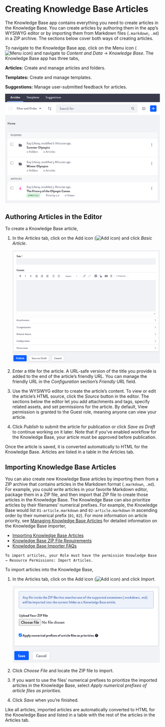 # Creating Knowledge Base Articles

The Knowledge Base app contains everything you need to create articles in the Knowledge Base. You can create articles by authoring them in the app’s WYSIWYG editor or by importing them from Markdown files (`.markdown`, `.md`) in a ZIP archive. The sections below cover both ways of creating articles.

<!-- Do we need a note about permissions on every article?
Note: To access Knowledge Base in Site Administration, a Role must have the permission *Knowledge Base* &rarr; Access in *Site Administration*. To add or act on articles, folders, or suggestions, the Site administrator must grant the appropriate permissions using the Permissions window in Knowledge Base. -->

To navigate to the Knowledge Base app, click on the Menu icon (![Menu icon](../../../images/icon-menu.png)) and navigate to *Content and Data* &rarr; *Knowledge Base*. The Knowledge Base app has three tabs,

**Articles:** Create and manage articles and folders.

**Templates:** Create and manage templates.

**Suggestions:** Manage user-submitted feedback for articles.

![The Knowledge Base app has different sections accessed by tabs.](./creating-knowledge-base-articles/images/01.png)

## Authoring Articles in the Editor

To create a Knowledge Base article,

1. In the *Articles* tab, click on the Add icon (![Add icon](../../../images/icon-add.png)) and click *Basic Article*.

    ![A new window will pop up for you to write your article](./creating-knowledge-base-articles/images/02.png)

1. Enter a title for the article. A URL-safe version of the title you provide is added to the end of the article’s friendly URL. You can manage the friendly URL in the *Configuration* section’s *Friendly URL* field.

1. Use the WYSIWYG editor to create the article’s content. To view or edit the article’s HTML source, click the *Source* button in the editor. The sections below the editor let you add attachments and tags, specify related assets, and set permissions for the article. By default, View permission is granted to the Guest role, meaning anyone can view your article.

1. Click *Publish* to submit the article for publication or click *Save as Draft* to continue working on it later. Note that if you’ve enabled workflow for the Knowledge Base, your article must be approved before publication.

Once the article is saved, it is converted automatically to HTML for the Knowledge Base. Articles are listed in a table in the Articles tab.

## Importing Knowledge Base Articles

You can also create new Knowledge Base articles by importing them from a ZIP archive that contains articles in the Markdown format (`.markdown`, `.md`). For example, you could write articles in your favorite Markdown editor, package them in a ZIP file, and then import that ZIP file to create those articles in the Knowledge Base. The Knowledge Base can also prioritize articles by their filenames’ numerical prefixes. For example, the Knowledge Base would list `01-article.markdown` and `02-article.markdown` in ascending order by their numerical prefix (`01`, `02`). For more information on article priority, see [Managing Knowledge Base Articles](managing-the-knowledge-base.md#managing-knowledge-base-articles) for detailed information on the Knowledge Base importer,

* [Importing Knowledge Base Articles](importing-knowledge-base-articles.md)
* [Knowledge Base ZIP File Requirements](knowledge-base-zip-file-requirements.md)
* [Knowledge Base Importer FAQs](knowledge-base-importer-faq.md)

```Note:: 
To import articles, your Role must have the permission Knowledge Base → Resource Permissions: Import Articles.
```

To import articles into the Knowledge Base,

1. In the Articles tab, click on the Add icon (![Add icon](../../../images/icon-add.png)) and click *Import*.

    ![Upload your ZIP file on this new page.](./creating-knowledge-base-articles/images/03.png)

1. Click *Choose File* and locate the ZIP file to import. 

1. If you want to use the files’ numerical prefixes to prioritize the imported articles in the Knowledge Base, select *Apply numerical prefixes of article files as priorities*.

1. Click *Save* when you’re finished.

Like all articles, imported articles are automatically converted to HTML for the Knowledge Base and listed in a table with the rest of the articles in the Articles tab.